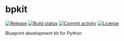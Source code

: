 # bpkit

[![Release](https://img.shields.io/github/v/release/evgnomon/bpkit)](https://img.shields.io/github/v/release/evgnomon/bpkit)
[![Build status](https://img.shields.io/github/actions/workflow/status/evgnomon/bpkit/main.yml?branch=main)](https://github.com/evgnomon/bpkit/actions/workflows/main.yml?query=branch%3Amain)
[![Commit activity](https://img.shields.io/github/commit-activity/m/evgnomon/bpkit)](https://img.shields.io/github/commit-activity/m/evgnomon/bpkit)
[![License](https://img.shields.io/github/license/evgnomon/bpkit)](https://img.shields.io/github/license/evgnomon/bpkit)

Blueprint development kit for Python
